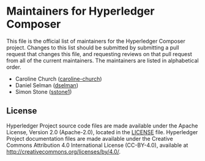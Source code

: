 # Maintainers for Hyperledger Composer

This file is the official list of maintainers for the Hyperledger Composer project.
Changes to this list should be submitted by submitting a pull request that changes this file, and requesting reviews on that pull request from all of the current maintainers.
The maintainers are listed in alphabetical order.

- Caroline Church ([caroline-church](https://github.com/caroline-church))
- Daniel Selman ([dselman](https://github.com/dselman))
- Simon Stone ([sstone1](https://github.com/sstone1))

## License <a name="license"></a>
Hyperledger Project source code files are made available under the Apache License, Version 2.0 (Apache-2.0), located in the [LICENSE](LICENSE) file. Hyperledger Project documentation files are made available under the Creative Commons Attribution 4.0 International License (CC-BY-4.0), available at http://creativecommons.org/licenses/by/4.0/.